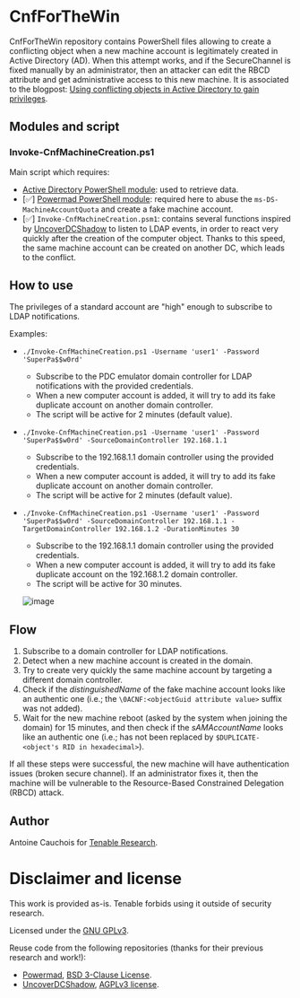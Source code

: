 # CnfForTheWin
CnfForTheWin repository contains PowerShell files allowing to create a conflicting object when a new machine account is legitimately created in Active Directory (AD). When this attempt works, and if the SecureChannel is fixed manually by an administrator, then an attacker can edit the RBCD attribute and get administrative access to this new machine.
It is associated to the blogpost: [Using conflicting objects in Active Directory to gain privileges](https://medium.com/tenable-techblog/using-conflicting-objects-in-active-directory-to-gain-privileges-243ef6a27928).

## Modules and script
### Invoke-CnfMachineCreation.ps1
Main script which requires:
- [Active Directory PowerShell module](https://learn.microsoft.com/en-us/powershell/module/activedirectory/): used to retrieve data.
- [✅] [Powermad PowerShell module](https://github.com/Kevin-Robertson/Powermad): required here to abuse the `ms-DS-MachineAccountQuota` and create a fake machine account.
- [✅] `Invoke-CnfMachineCreation.psm1`: contains several functions inspired by [UncoverDCShadow](https://github.com/tenable/UncoverDCShadow) to listen to LDAP events, in order to react very quickly after the creation of the computer object. Thanks to this speed, the same machine account can be created on another DC, which leads to the conflict.

## How to use
The privileges of a standard account are "high" enough to subscribe to LDAP notifications.

Examples:
- `./Invoke-CnfMachineCreation.ps1 -Username 'user1' -Password 'SuperPa$$w0rd'`
  - Subscribe to the PDC emulator domain controller for LDAP notifications with the provided credentials.
  - When a new computer account is added, it will try to add its fake duplicate account on another domain controller.
  - The script will be active for 2 minutes (default value).
- `./Invoke-CnfMachineCreation.ps1 -Username 'user1' -Password 'SuperPa$$w0rd' -SourceDomainController 192.168.1.1`
  - Subscribe to the 192.168.1.1 domain controller using the provided credentials.
  - When a new computer account is added, it will try to add its fake duplicate account on another domain controller.
  - The script will be active for 2 minutes (default value).
- `./Invoke-CnfMachineCreation.ps1 -Username 'user1' -Password 'SuperPa$$w0rd' -SourceDomainController 192.168.1.1 -TargetDomainController 192.168.1.2 -DurationMinutes 30`
  - Subscribe to the 192.168.1.1 domain controller using the provided credentials.
  - When a new computer account is added, it will try to add its fake duplicate account on the 192.168.1.2 domain controller.
  - The script will be active for 30 minutes.
 
  ![image](https://github.com/user-attachments/assets/907a463e-c898-45fd-af05-a74ed1a2df0e)

## Flow
1. Subscribe to a domain controller for LDAP notifications.
1. Detect when a new machine account is created in the domain.
1. Try to create very quickly the same machine account by targeting a different domain controller.
1. Check if the *distinguishedName* of the fake machine account looks like an authentic one (i.e.; the `\0ACNF:<objectGuid attribute value>` suffix was not added).
1. Wait for the new machine reboot (asked by the system when joining the domain) for 15 minutes, and then check if the *sAMAccountName* looks like an authentic one (i.e.; has not been replaced by `$DUPLICATE-<object's RID in hexadecimal>`).

If all these steps were successful, the new machine will have authentication issues (broken secure channel).
If an administrator fixes it, then the machine will be vulnerable to the Resource-Based Constrained Delegation (RBCD) attack.

## Author
Antoine Cauchois for [Tenable Research](https://www.tenable.com/research).

# Disclaimer and license
This work is provided as-is. Tenable forbids using it outside of security research.

Licensed under the [GNU GPLv3](/LICENSE).

Reuse code from the following repositories (thanks for their previous research and work!):
 - [Powermad](https://github.com/Kevin-Robertson/Powermad), [BSD 3-Clause License](https://github.com/Kevin-Robertson/Powermad/blob/master/LICENSE).
 - [UncoverDCShadow](https://github.com/tenable/UncoverDCShadow), [AGPLv3 license](https://github.com/tenable/UncoverDCShadow/blob/master/LICENSE.md).

